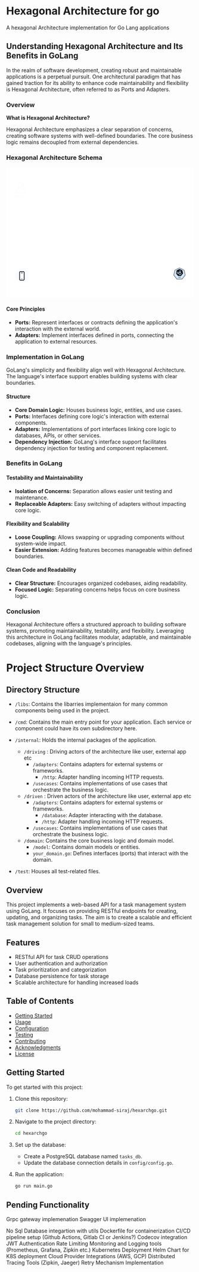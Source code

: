# Hexagonal Architecture for go
A hexagonal Architecture implementation for Go Lang applications 

## Understanding Hexagonal Architecture and Its Benefits in GoLang

In the realm of software development, creating robust and maintainable applications is a perpetual pursuit. One architectural paradigm that has gained traction for its ability to enhance code maintainability and flexibility is Hexagonal Architecture, often referred to as Ports and Adapters.

### Overview

**What is Hexagonal Architecture?**

Hexagonal Architecture emphasizes a clear separation of concerns, creating software systems with well-defined boundaries. The core business logic remains decoupled from external dependencies.


### Hexagonal Architecture Schema


![Alt text](data/svg/schema.svg)

#### Core Principles

- **Ports:** Represent interfaces or contracts defining the application's interaction with the external world.
- **Adapters:** Implement interfaces defined in ports, connecting the application to external resources.

### Implementation in GoLang

GoLang's simplicity and flexibility align well with Hexagonal Architecture. The language's interface support enables building systems with clear boundaries.

#### Structure

- **Core Domain Logic:** Houses business logic, entities, and use cases.
- **Ports:** Interfaces defining core logic's interaction with external components.
- **Adapters:** Implementations of port interfaces linking core logic to databases, APIs, or other services.
- **Dependency Injection:** GoLang's interface support facilitates dependency injection for testing and component replacement.

### Benefits in GoLang

#### Testability and Maintainability

- **Isolation of Concerns:** Separation allows easier unit testing and maintenance.
- **Replaceable Adapters:** Easy switching of adapters without impacting core logic.

#### Flexibility and Scalability

- **Loose Coupling:** Allows swapping or upgrading components without system-wide impact.
- **Easier Extension:** Adding features becomes manageable within defined boundaries.

#### Clean Code and Readability

- **Clear Structure:** Encourages organized codebases, aiding readability.
- **Focused Logic:** Separating concerns helps focus on core business logic.

### Conclusion

Hexagonal Architecture offers a structured approach to building software systems, promoting maintainability, testability, and flexibility. Leveraging this architecture in GoLang facilitates modular, adaptable, and maintainable codebases, aligning with the language's principles.

# Project Structure Overview

## Directory Structure

- `/libs`: Contains the libarries implementaion for many common components being used in the project.

- `/cmd`: Contains the main entry point for your application. Each service or component could have its own subdirectory here.

- `/internal`: Holds the internal packages of the application.
  - `/driving` : Driving actors of the architecture like user, external app etc
    - `/adapters`: Contains adapters for external systems or frameworks.
        - `/http`: Adapter handling incoming HTTP requests.
    - `/usecases`: Contains implementations of use cases that orchestrate the business logic.
  - `/driven` : Driven actors of the architecture like user, external app etc
    - `/adapters`: Contains adapters for external systems or frameworks.
        - `/database`: Adapter interacting with the database.
        - `/http`: Adapter handling incoming HTTP requests.
    - `/usecases`: Contains implementations of use cases that orchestrate the business logic.
  - `/domain`: Contains the core business logic and domain model.
    - `/model`: Contains domain models or entities.
    - `your_domain.go`: Defines interfaces (ports) that interact with the domain.
  
- `/test`: Houses all test-related files.


## Overview

This project implements a web-based API for a task management system using GoLang. It focuses on providing RESTful endpoints for creating, updating, and organizing tasks. The aim is to create a scalable and efficient task management solution for small to medium-sized teams.

## Features

- RESTful API for task CRUD operations
- User authentication and authorization
- Task prioritization and categorization
- Database persistence for task storage
- Scalable architecture for handling increased loads

## Table of Contents

- [Getting Started](#getting-started)
- [Usage](#usage)
- [Configuration](#configuration)
- [Testing](#testing)
- [Contributing](#contributing)
- [Acknowledgments](#acknowledgments)
- [License](#license)

## Getting Started

To get started with this project:

1. Clone this repository:

    ```bash
    git clone https://github.com/mohammad-siraj/hexarchgo.git
    ```

2. Navigate to the project directory:

    ```bash
    cd hexarchgo
    ```

3. Set up the database:

    - Create a PostgreSQL database named `tasks_db`.
    - Update the database connection details in `config/config.go`.

4. Run the application:

    ```bash
    go run main.go
    ```

## Pending Functionality 

Grpc gateway implemenation
Swagger UI implemenation

No Sql Database integartion with utils
Dockerfile for containerization
CI/CD pipeline setup (Github Actions, Gitlab CI or Jenkins?)
Codecov integration
JWT Authentication
Rate Limiting
Monitoring and Logging tools (Prometheus, Grafana, Zipkin etc.)
Kubernetes Deployment
Helm Chart for K8S deployment
Cloud Provider Integrations (AWS, GCP)
Distributed Tracing Tools (Zipkin, Jaeger)
Retry Mechanism Implementation